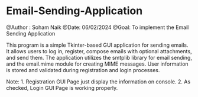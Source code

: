 # Email-Sending-Application


@Author : Soham Naik
@Date: 06/02/2024
@Goal: To implement the Email Sending Application


This program is a simple Tkinter-based GUI application for sending emails.
It allows users to log in, register, compose emails with optional attachments, and send them.
The application utilizes the smtplib library for email sending, and the email.mime module for creating MIME messages.
User information is stored and validated during registration and login processes.

Note:
    1. Registration GUI Page just display the information on console.
    2. As checked, Login GUI Page is working properly.
